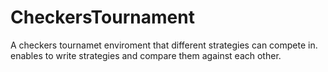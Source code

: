 # CheckersTournament
A checkers tournamet enviroment that different strategies can compete in.
enables to write strategies and compare them against each other.
